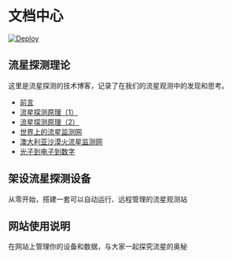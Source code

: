 # 文档中心

[![Deploy](https://github.com/quan787/blog_meteoroid_fit/actions/workflows/deploy.yml/badge.svg)](https://github.com/quan787/blog_meteoroid_fit/actions/workflows/deploy.yml)

## 流星探测理论

这里是流星探测的技术博客，记录了在我们的流星观测中的发现和思考。

* [前言](meteor/motivation)
* [流星探测原理（1）](meteor/concepts)
* [流星探测原理（2）](meteor/concepts2)
* [世界上的流星监测网](meteor/networks)
* [澳大利亚沙漠火流星监测网](meteor/DFN.md)
* [光子到电子到数字](/meteor/photon_to_digit)


## 架设流星探测设备

从零开始，搭建一套可以自动运行、远程管理的流星观测站

## 网站使用说明

在网站上管理你的设备和数据，与大家一起探究流星的奥秘
